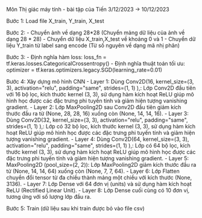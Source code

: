 Môn Thị giác máy tính - bài tập của Tiến 3/12/2023 -> 10/12/2023

Bước 1: Load file X_train, Y_train, X_test

Bước 2: 
    - Chuyển ảnh về dạng 28*28 (Chuyển mảng dữ liệu của ảnh về dạng 28 * 28)
    - Chuyển dữ liệu X_train,X_test về khoảng 0 và 1
    - Chuyển dữ liệu Y_train từ label sang encode (Từ số nguyên về dạng mã nhị phân)

Bước 3:
    - Định nghĩa hàm loss: loss_fn = tf.keras.losses.CategoricalCrossentropy()
    - Định nghĩa thuật toán tối ưu: optimizer = tf.keras.optimizers.legacy.SGD(learning_rate=0.01)

Bước 4: Xây dựng mô hình CNN
    - Layer 1: Dùng Conv2D(16, kernel_size=(3, 3), activation="relu", padding="same", strides=(1, 1) ),: Lớp Conv2D đầu tiên với 16 bộ lọc,  kích thước kernel (3, 3), sử dụng hàm kích hoạt ReLU giúp mô hình học được các đặc trưng phi tuyến tính và giảm hiện tượng vanishing gradient.
    - Layer 2: Lớp MaxPooling2D sau Conv2D đầu tiên giảm kích thước đầu ra từ (None, 28, 28, 16) xuống còn (None, 14, 14, 16).
    - Layer 3: Dùng Conv2D(32, kernel_size=(3, 3), activation="relu", padding="same", strides=(1, 1) ),: Lớp có 32 bộ lọc,  kích thước kernel (3, 3), sử dụng hàm kích hoạt ReLU giúp mô hình học được các đặc trưng phi tuyến tính và giảm hiện tượng vanishing gradient.
    - Layer 4: Dùng Conv2D(64, kernel_size=(3, 3), activation="relu", padding="same", strides=(1, 1) ),: Lớp có 64 bộ lọc,  kích thước kernel (3, 3), sử dụng hàm kích hoạt ReLU giúp mô hình học được các đặc trưng phi tuyến tính và giảm hiện tượng vanishing gradient.
    - Layer 5: MaxPooling2D (pool_size=(2, 2)): Lớp MaxPooling2D  giảm kích thước đầu ra từ (None, 14, 14, 64) xuống còn (None, 7, 7, 64).
    - Layer 6: Lớp Flatten chuyển đổi tensor từ đa chiều thành mảng một chiều với kích thước (None, 3136).
    - Layer 7: Lớp Dense với 64 đơn vị (units) và sử dụng hàm kích hoạt ReLU (Rectified Linear Unit).
    - Layer 8: Lớp Dense cuối cùng có 10 đơn vị, tương ứng với số lượng lớp đầu ra.

Bước 5: Train (dữ liệu sau khi train được bỏ vào file csv)


